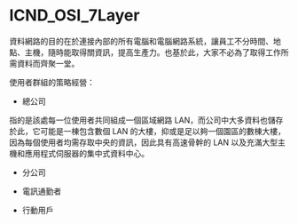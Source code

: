 # ICND_OSI_7Layer

資料網路的目的在於連接內部的所有電腦和電腦網路系統，讓員工不分時間、地點、主機，隨時能取得關資訊，提高生產力。也基於此，大家不必為了取得工作所需資料而齊聚一堂。

使用者群組的策略經營：

* 總公司

指的是該處每一位使用者共同組成一個區域網路 LAN，而公司中大多資料也儲存於此，它可能是一棟包含數個 LAN 的大樓，抑或是足以夠一個園區的數棟大樓，因為每個使用者均需存取中央的資訊，因此具有高速骨幹的 LAN 以及充滿大型主機和應用程式伺服器的集中式資料中心。

* 分公司

* 電訊通勤者

* 行動用戶
